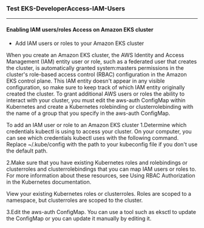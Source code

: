 

###  Test EKS-DeveloperAccess-IAM-Users
---
#### Enabling IAM users/roles Access on Amazon EKS cluster


* Add IAM users or roles to your Amazon EKS cluster

When you create an Amazon EKS cluster, the AWS Identity and Access Management (IAM) entity user or role, such as a federated user that creates the cluster, is automatically granted system:masters permissions in the cluster's role-based access control (RBAC) configuration in the Amazon EKS control plane. This IAM entity doesn't appear in any visible configuration, so make sure to keep track of which IAM entity originally created the cluster. To grant additional AWS users or roles the ability to interact with your cluster, you must edit the aws-auth ConfigMap within Kubernetes and create a Kubernetes rolebinding or clusterrolebinding with the name of a group that you specify in the aws-auth ConfigMap.


To add an IAM user or role to an Amazon EKS cluster
1.Determine which credentials kubectl is using to access your cluster. On your computer, you can see which credentials kubectl uses with the following command. Replace ~/.kube/config with the path to your kubeconfig file if you don't use the default path.


2.Make sure that you have existing Kubernetes roles and rolebindings or clusterroles and clusterrolebindings that you can map IAM users or roles to. For more information about these resources, see Using RBAC Authorization in the Kubernetes documentation.

View your existing Kubernetes roles or clusterroles. Roles are scoped to a namespace, but clusterroles are scoped to the cluster.


3.Edit the aws-auth ConfigMap. You can use a tool such as eksctl to update the ConfigMap or you can update it manually by editing it.
